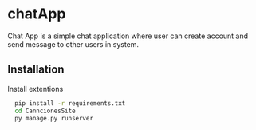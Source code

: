# chatApp

Chat App is a simple chat application where user can create account and send message to other users in system.

## Installation
Install extentions

```bash
  pip install -r requirements.txt
  cd CanncionesSite
  py manage.py runserver
```

